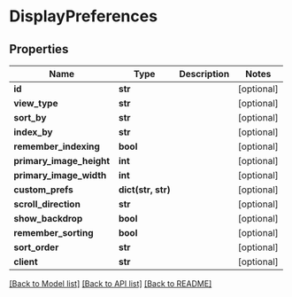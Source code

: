 # DisplayPreferences

## Properties
Name | Type | Description | Notes
------------ | ------------- | ------------- | -------------
**id** | **str** |  | [optional] 
**view_type** | **str** |  | [optional] 
**sort_by** | **str** |  | [optional] 
**index_by** | **str** |  | [optional] 
**remember_indexing** | **bool** |  | [optional] 
**primary_image_height** | **int** |  | [optional] 
**primary_image_width** | **int** |  | [optional] 
**custom_prefs** | **dict(str, str)** |  | [optional] 
**scroll_direction** | **str** |  | [optional] 
**show_backdrop** | **bool** |  | [optional] 
**remember_sorting** | **bool** |  | [optional] 
**sort_order** | **str** |  | [optional] 
**client** | **str** |  | [optional] 

[[Back to Model list]](../README.md#documentation-for-models) [[Back to API list]](../README.md#documentation-for-api-endpoints) [[Back to README]](../README.md)

